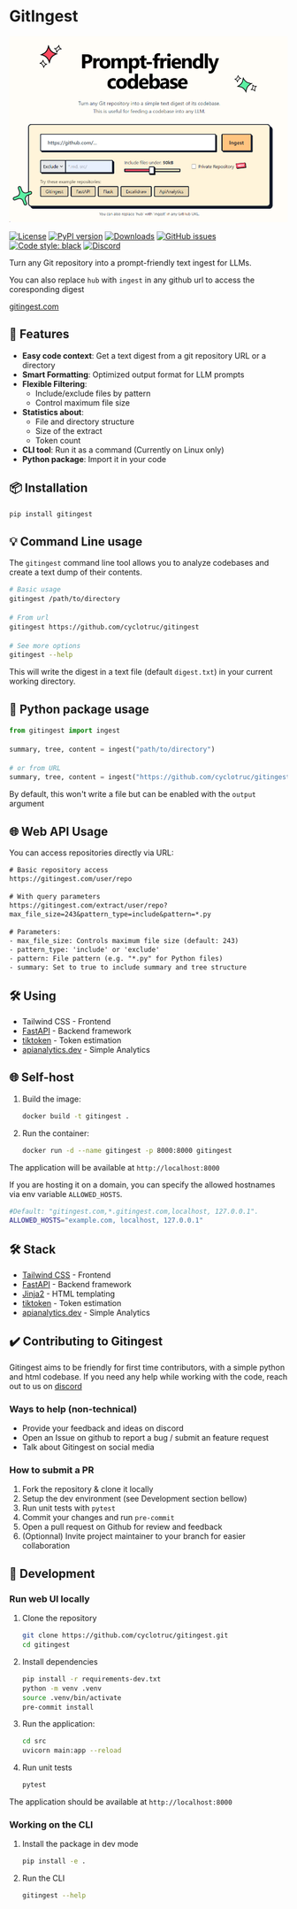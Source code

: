 # GitIngest

[![Image](./docs/frontpage.png "GitIngest main page")](https://gitingest.com)

[![License](https://img.shields.io/badge/license-MIT-blue.svg)](https://github.com/cyclotruc/gitingest/blob/main/LICENSE)
[![PyPI version](https://badge.fury.io/py/gitingest.svg)](https://badge.fury.io/py/gitingest)
[![Downloads](https://pepy.tech/badge/gitingest)](https://pepy.tech/project/gitingest)
[![GitHub issues](https://img.shields.io/github/issues/cyclotruc/gitingest)](https://github.com/cyclotruc/gitingest/issues)
[![Code style: black](https://img.shields.io/badge/code%20style-black-000000.svg)](https://github.com/psf/black)
[![Discord](https://dcbadge.limes.pink/api/server/https://discord.com/invite/zerRaGK9EC)](https://discord.com/invite/zerRaGK9EC)

Turn any Git repository into a prompt-friendly text ingest for LLMs.

You can also replace `hub` with `ingest` in any github url to access the coresponding digest

[gitingest.com](https://gitingest.com)

## 🚀 Features

- **Easy code context**: Get a text digest from a git repository URL or a directory
- **Smart Formatting**: Optimized output format for LLM prompts
- **Flexible Filtering**:
  - Include/exclude files by pattern
  - Control maximum file size
- **Statistics about**:
  - File and directory structure
  - Size of the extract
  - Token count
- **CLI tool**: Run it as a command (Currently on Linux only)
- **Python package**: Import it in your code

## 📦 Installation

``` bash
pip install gitingest
```

## 💡 Command Line usage

The `gitingest` command line tool allows you to analyze codebases and create a text dump of their contents.

```bash
# Basic usage
gitingest /path/to/directory

# From url
gitingest https://github.com/cyclotruc/gitingest

# See more options
gitingest --help
```

This will write the digest in a text file (default `digest.txt`) in your current working directory.

## 🐛 Python package usage

```python
from gitingest import ingest

summary, tree, content = ingest("path/to/directory")

# or from URL
summary, tree, content = ingest("https://github.com/cyclotruc/gitingest")
```

By default, this won't write a file but can be enabled with the `output` argument

## 🌐 Web API Usage

You can access repositories directly via URL:

```
# Basic repository access
https://gitingest.com/user/repo

# With query parameters
https://gitingest.com/extract/user/repo?max_file_size=243&pattern_type=include&pattern=*.py

# Parameters:
- max_file_size: Controls maximum file size (default: 243)
- pattern_type: 'include' or 'exclude'
- pattern: File pattern (e.g. "*.py" for Python files)
- summary: Set to true to include summary and tree structure
```

## 🛠️ Using

- Tailwind CSS - Frontend
- [FastAPI](https://github.com/fastapi/fastapi) - Backend framework
- [tiktoken](https://github.com/openai/tiktoken) - Token estimation
- [apianalytics.dev](https://www.apianalytics.dev/) - Simple Analytics

## 🌐 Self-host

1. Build the image:

   ``` bash
   docker build -t gitingest .
   ```

2. Run the container:

   ``` bash
   docker run -d --name gitingest -p 8000:8000 gitingest
   ```

The application will be available at `http://localhost:8000`

If you are hosting it on a domain, you can specify the allowed hostnames via env variable `ALLOWED_HOSTS`.

   ```bash
   #Default: "gitingest.com,*.gitingest.com,localhost, 127.0.0.1".
   ALLOWED_HOSTS="example.com, localhost, 127.0.0.1"
   ```

## 🛠️ Stack

- [Tailwind CSS](https://tailwindcss.com/) - Frontend
- [FastAPI](https://github.com/fastapi/fastapi) - Backend framework
- [Jinja2](https://jinja.palletsprojects.com/) - HTML templating
- [tiktoken](https://github.com/openai/tiktoken) - Token estimation
- [apianalytics.dev](https://www.apianalytics.dev/) - Simple Analytics

## ✔️ Contributing to Gitingest

Gitingest aims to be friendly for first time contributors, with a simple python and html codebase.
 If you need any help while working with the code, reach out to us on [discord](https://discord.com/invite/zerRaGK9EC)

### Ways to help (non-technical)

- Provide your feedback and ideas on discord
- Open an Issue on github to report a bug / submit an feature request
- Talk about Gitingest on social media

### How to submit a PR

1. Fork the repository & clone it locally
2. Setup the dev environment (see Development section bellow)
3. Run unit tests with `pytest`
4. Commit your changes and run `pre-commit`
5. Open a pull request on Github for review and feedback
6. (Optionnal) Invite project maintainer to your branch for easier collaboration

## 🔧 Development

### Run web UI locally

1. Clone the repository

   ```bash
   git clone https://github.com/cyclotruc/gitingest.git
   cd gitingest
   ```

2. Install dependencies

   ```bash
   pip install -r requirements-dev.txt
   python -m venv .venv
   source .venv/bin/activate
   pre-commit install
   ```

3. Run the application:

   ```bash
   cd src
   uvicorn main:app --reload
   ```

4. Run unit tests

   ```bash
   pytest
   ```

The application should be available at `http://localhost:8000`

### Working on the CLI

1. Install the package in dev mode

   ```bash
   pip install -e .
   ```

2. Run the CLI

   ```bash
   gitingest --help
   ```
